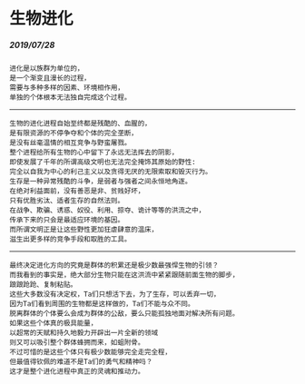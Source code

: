 <style>
  .page-header>a{display:none;}
  .site-footer{display:none;}
</style>
# 生物进化
##### 2019/07/28
```
进化是以族群为单位的，
是一个渐变且漫长的过程，
需要与多种多样的因素、环境相作用，
单独的个体根本无法独自完成这个过程。
```
---
```
生物的进化进程自始至终都是残酷的、血腥的，
是有限资源的不停争夺和个体的完全垄断，
是没有丝毫温情的相互竞争与野蛮屠戮。
整个进程给所有生物的心中留下了永远无法挥去的阴影，
即使发展了千年的所谓高级文明也无法完全掩饰其原始的野性:
完全以自我为中心的利己主义以及贪得无厌的无限索取和毁灭行为。
生存是一种异常残酷的斗争，是弱者与强者之间永恒地角逐。
在绝对利益面前，没有善恶是非、贫贱好坏，
只有优胜劣汰、适者生存的自然法则。
在战争、欺骗、诱惑、奴役、利用、掠夺、诡计等等的洪流之中，
传承下来的只会是最适应环境的基因。
而所谓文明正是让这些野性更加狂虐肆意的温床，
滋生出更多样的竞争手段和取胜的工具。
```
---
```
最终决定进化方向的究竟是群体的积累还是极少数最强悍生物的引领？
而我看到的事实是，绝大部分生物只能在这洪流中紧紧跟随前面生物的脚步，
踉踉跄跄、复制粘贴。
这些大多数没有决定权，Ta们只想活下去，为了生存，可以丢弃一切，
因为Ta们看到周围的生物都是这样做的，Ta们不能与众不同。
脱离群体的个体要么会成为群体的公敌，要么只能孤独地面对解决所有问题。
如果这些个体真的极具能量，
以超常的天赋和持久地毅力开辟出一片全新的领域
则又可以吸引整个群体蜂拥而来，如蛆附骨。
不过可惜的是这些个体只有极少数能够完全走完全程，
但最值得钦佩的难道不是Ta们的勇气和精神吗？
这才是整个进化进程中真正的灵魂和推动力。
```
